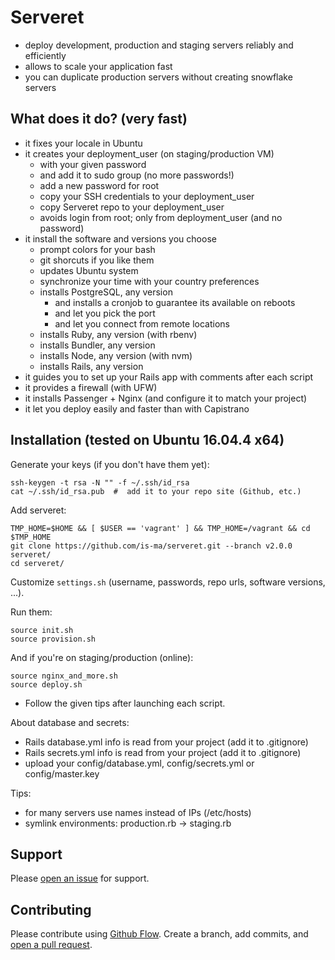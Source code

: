 # Serveret
- deploy development, production and staging servers reliably and efficiently
- allows to scale your application fast
- you can duplicate production servers without creating snowflake servers


## What does it do? (very fast)
- it fixes your locale in Ubuntu
- it creates your deployment_user (on staging/production VM)
  * with your given password
  * and add it to sudo group (no more passwords!)
  * add a new password for root
  * copy your SSH credentials to your deployment_user
  * copy Serveret repo to your deployment_user
  * avoids login from root; only from deployment_user (and no password)
- it install the software and versions you choose
  * prompt colors for your bash
  * git shorcuts if you like them
  * updates Ubuntu system
  * synchronize your time with your country preferences
  * installs PostgreSQL, any version
    - and installs a cronjob to guarantee its available on reboots
    - and let you pick the port
    - and let you connect from remote locations
  * installs Ruby, any version (with rbenv)
  * installs Bundler, any version
  * installs Node, any version (with nvm)
  * installs Rails, any version
- it guides you to set up your Rails app with comments after each script
- it provides a firewall (with UFW)
- it installs Passenger + Nginx (and configure it to match your project)
- it let you deploy easily and faster than with Capistrano


## Installation (tested on Ubuntu 16.04.4 x64)

Generate your keys (if you don't have them yet):
```
ssh-keygen -t rsa -N "" -f ~/.ssh/id_rsa
cat ~/.ssh/id_rsa.pub  #  add it to your repo site (Github, etc.)
```

Add serveret:
```
TMP_HOME=$HOME && [ $USER == 'vagrant' ] && TMP_HOME=/vagrant && cd $TMP_HOME
git clone https://github.com/is-ma/serveret.git --branch v2.0.0 serveret/
cd serveret/
```

Customize ```settings.sh``` (username, passwords, repo urls, software versions, ...).

Run them:
```
source init.sh
source provision.sh
```

And if you're on staging/production (online):
```
source nginx_and_more.sh
source deploy.sh
```

* Follow the given tips after launching each script.

About database and secrets:
  - Rails database.yml info is read from your project (add it to .gitignore)
  - Rails secrets.yml info is read from your project (add it to .gitignore)
  - upload your config/database.yml, config/secrets.yml or config/master.key

Tips:
 - for many servers use names instead of IPs (/etc/hosts)
 - symlink environments: production.rb -> staging.rb


## Support

Please [open an issue](https://github.com/is-ma/serveret/issues/new) for support.


## Contributing

Please contribute using [Github Flow](https://guides.github.com/introduction/flow/). Create a branch, add commits, and [open a pull request](https://github.com/is-ma/serveret/compare/).
